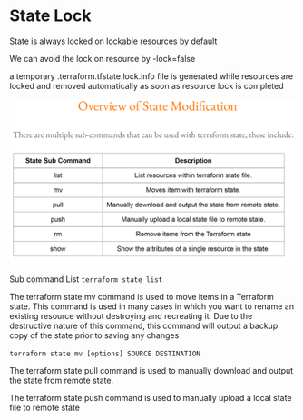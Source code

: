 # State Lock

State is always locked on lockable resources by default

We can avoid the lock on resource by -lock=false

a temporary .terraform.tfstate.lock.info file is generated while resources are locked and removed automatically as soon as resource lock is completed

![State Management options](./state_mgmt_options.png)

Sub command List
```terraform state list```

The terraform state mv command is used to move items in a Terraform state.
This command is used in many cases in which you want to rename an existing resource without destroying and recreating it.
Due to the destructive nature of this command, this command will output a backup copy of the state prior to saving any changes

```terraform state mv [options] SOURCE DESTINATION```

The terraform state pull command is used to manually download and output the state from
remote state.

The terraform state push command is used to manually upload a local state file to remote state
